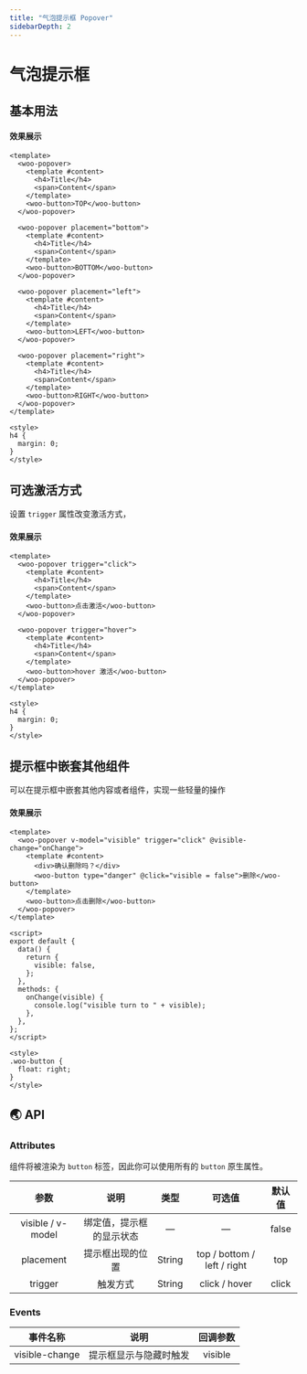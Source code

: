 ```yaml
---
title: "气泡提示框 Popover"
sidebarDepth: 2
---
```


# 气泡提示框

## 基本用法

#### 效果展示

<ClientOnly>
<popover-demo-placement/>
</ClientOnly>

```vue
<template>
  <woo-popover>
    <template #content>
      <h4>Title</h4>
      <span>Content</span>
    </template>
    <woo-button>TOP</woo-button>
  </woo-popover>

  <woo-popover placement="bottom">
    <template #content>
      <h4>Title</h4>
      <span>Content</span>
    </template>
    <woo-button>BOTTOM</woo-button>
  </woo-popover>

  <woo-popover placement="left">
    <template #content>
      <h4>Title</h4>
      <span>Content</span>
    </template>
    <woo-button>LEFT</woo-button>
  </woo-popover>

  <woo-popover placement="right">
    <template #content>
      <h4>Title</h4>
      <span>Content</span>
    </template>
    <woo-button>RIGHT</woo-button>
  </woo-popover>
</template>

<style>
h4 {
  margin: 0;
}
</style>
```

## 可选激活方式

设置 `trigger` 属性改变激活方式，

#### 效果展示

<ClientOnly>
<popover-demo-trigger/>
</ClientOnly>

```vue
<template>
  <woo-popover trigger="click">
    <template #content>
      <h4>Title</h4>
      <span>Content</span>
    </template>
    <woo-button>点击激活</woo-button>
  </woo-popover>

  <woo-popover trigger="hover">
    <template #content>
      <h4>Title</h4>
      <span>Content</span>
    </template>
    <woo-button>hover 激活</woo-button>
  </woo-popover>
</template>

<style>
h4 {
  margin: 0;
}
</style>
```

## 提示框中嵌套其他组件

可以在提示框中嵌套其他内容或者组件，实现一些轻量的操作

#### 效果展示

<ClientOnly>
<popover-demo-more/>
</ClientOnly>

```vue
<template>
  <woo-popover v-model="visible" trigger="click" @visible-change="onChange">
    <template #content>
      <div>确认删除吗？</div>
      <woo-button type="danger" @click="visible = false">删除</woo-button>
    </template>
    <woo-button>点击删除</woo-button>
  </woo-popover>
</template>

<script>
export default {
  data() {
    return {
      visible: false,
    };
  },
  methods: {
    onChange(visible) {
      console.log("visible turn to " + visible);
    },
  },
};
</script>

<style>
.woo-button {
  float: right;
}
</style>
```

## 🌏 API

### Attributes

组件将被渲染为 `button` 标签，因此你可以使用所有的 `button` 原生属性。

|       参数        |           说明           |  类型  |           可选值            | 默认值 |
| :---------------: | :----------------------: | :----: | :-------------------------: | :----: |
| visible / v-model | 绑定值，提示框的显示状态 |   —    |              —              | false  |
|     placement     |     提示框出现的位置     | String | top / bottom / left / right |  top   |
|      trigger      |         触发方式         | String |        click / hover        | click  |

### Events

|    事件名称    |          说明          | 回调参数 |
| :------------: | :--------------------: | :------: |
| visible-change | 提示框显示与隐藏时触发 | visible  |
